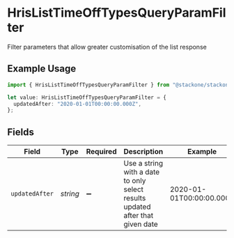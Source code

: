 # HrisListTimeOffTypesQueryParamFilter

Filter parameters that allow greater customisation of the list response

## Example Usage

```typescript
import { HrisListTimeOffTypesQueryParamFilter } from "@stackone/stackone-client-ts/sdk/models/operations";

let value: HrisListTimeOffTypesQueryParamFilter = {
  updatedAfter: "2020-01-01T00:00:00.000Z",
};
```

## Fields

| Field                                                                         | Type                                                                          | Required                                                                      | Description                                                                   | Example                                                                       |
| ----------------------------------------------------------------------------- | ----------------------------------------------------------------------------- | ----------------------------------------------------------------------------- | ----------------------------------------------------------------------------- | ----------------------------------------------------------------------------- |
| `updatedAfter`                                                                | *string*                                                                      | :heavy_minus_sign:                                                            | Use a string with a date to only select results updated after that given date | 2020-01-01T00:00:00.000Z                                                      |